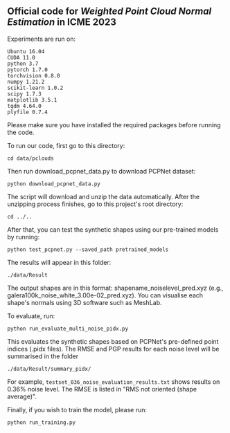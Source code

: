 
## Official code for _Weighted Point Cloud Normal Estimation_ in ICME 2023

Experiments are run on:

```
Ubuntu 16.04
CUDA 11.0
python 3.7
pytorch 1.7.0
torchvision 0.8.0
numpy 1.21.2
scikit-learn 1.0.2
scipy 1.7.3
matplotlib 3.5.1
tqdm 4.64.0
plyfile 0.7.4
```

Please make sure you have installed the required packages before running the code.

To run our code, first go to this directory:
```
cd data/pclouds
```

Then run download_pcpnet_data.py to download PCPNet dataset:
```
python download_pcpnet_data.py
```

The script will download and unzip the data automatically. After the unzipping process finishes, go to this project's root directory:
```
cd ../..
```


After that, you can test the synthetic shapes using our pre-trained models by running:
```
python test_pcpnet.py --saved_path pretrained_models
```
The results will appear in this folder:
```
./data/Result
```
The output shapes are in this format: shapename_noiselevel_pred.xyz (e.g., galera100k_noise_white_3.00e-02_pred.xyz). You can visualise each shape's normals using 3D software such as MeshLab.



To evaluate, run:
```
python run_evaluate_multi_noise_pidx.py
```

This evaluates the synthetic shapes based on PCPNet's pre-defined point indices (.pidx files). The RMSE and PGP results for each noise level will be summarised in the folder
```
./data/Result/summary_pidx/
```
For example, ```testset_036_noise_evaluation_results.txt``` shows results on 0.36% noise level. The RMSE is listed in "RMS not oriented (shape average)".


Finally, if you wish to train the model, please run:

```
python run_training.py
```




